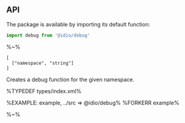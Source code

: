## API

The package is available by importing its default function:

```js
import debug from '@idio/debug'
```

%~%

```## debug => debugFunction
[
  ["namespace", "string"]
]
```

Creates a debug function for the given namespace.

%TYPEDEF types/index.xml%

%EXAMPLE: example, ../src => @idio/debug%
%FORKERR example%

%~%
